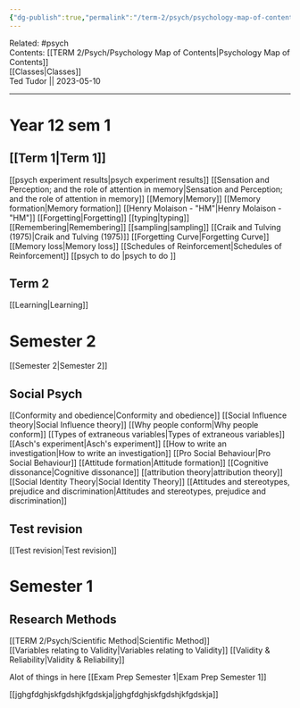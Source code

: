 ```yaml
---
{"dg-publish":true,"permalink":"/term-2/psych/psychology-map-of-contents/"}
---
```


Related: #psych  
Contents: [[TERM 2/Psych/Psychology Map of Contents\|Psychology Map of Contents]]  
[[Classes\|Classes]]  
Ted Tudor || 2023-05-10
*** 
# Year 12 sem 1 
## [[Term 1\|Term 1]]
[[psych experiment results\|psych experiment results]]
[[Sensation and Perception; and the role of attention in memory\|Sensation and Perception; and the role of attention in memory]]
[[Memory\|Memory]]
[[Memory formation\|Memory formation]]
[[Henry Molaison - "HM"\|Henry Molaison - "HM"]]
[[Forgetting\|Forgetting]]
[[typing\|typing]]
[[Remembering\|Remembering]]
[[sampling\|sampling]]
[[Craik and Tulving (1975)\|Craik and Tulving (1975)]]
[[Forgetting Curve\|Forgetting Curve]]
[[Memory loss\|Memory loss]]
[[Schedules of Reinforcement\|Schedules of Reinforcement]]
[[psych to do \|psych to do ]]


## Term 2 
[[Learning\|Learning]]


# Semester 2 
[[Semester 2\|Semester 2]]

## Social Psych 
[[Conformity and obedience\|Conformity and obedience]]
[[Social Influence theory\|Social Influence theory]]
[[Why people conform\|Why people conform]]
[[Types of extraneous variables\|Types of extraneous variables]]
[[Asch's experiment\|Asch's experiment]]
[[How to write an investigation\|How to write an investigation]]
[[Pro Social Behaviour\|Pro Social Behaviour]]
[[Attitude formation\|Attitude formation]]
[[Cognitive dissonance\|Cognitive dissonance]]
[[attribution theory\|attribution theory]]
[[Social Identity Theory\|Social Identity Theory]]
[[Attitudes and stereotypes, prejudice and discrimination\|Attitudes and stereotypes, prejudice and discrimination]]

## Test revision
[[Test revision\|Test revision]]
# Semester 1 
## Research Methods
[[TERM 2/Psych/Scientific Method\|Scientific Method]]  
[[Variables relating to Validity\|Variables relating to Validity]]
[[Validity & Reliability\|Validity & Reliability]]

Alot of things in here
[[Exam Prep Semester 1\|Exam Prep Semester 1]]

[[jghgfdghjskfgdshjkfgdskja\|jghgfdghjskfgdshjkfgdskja]]
